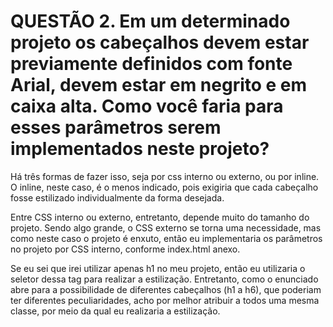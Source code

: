 # QUESTÃO 2. Em um determinado projeto os cabeçalhos devem estar previamente definidos com fonte Arial, devem estar em negrito e em caixa alta. Como você faria para esses parâmetros serem implementados neste projeto?

Há três formas de fazer isso, seja por css interno ou externo, ou por inline. O inline, neste caso, é o menos indicado, pois exigiria que cada cabeçalho fosse estilizado individualmente da forma desejada.

Entre CSS interno ou externo, entretanto, depende muito do tamanho do projeto. Sendo algo grande, o CSS externo se torna uma necessidade, mas como neste caso o projeto é enxuto, então eu implementaria os parâmetros no projeto por CSS interno, conforme index.html anexo.

Se eu sei que irei utilizar apenas h1 no meu projeto, então eu utilizaria o seletor dessa tag para realizar a estilização. Entretanto, como o enunciado abre para a possibilidade de diferentes cabeçalhos (h1 a h6), que poderiam ter diferentes peculiaridades, acho por melhor atribuir a todos uma mesma classe, por meio da qual eu realizaria a estilização.